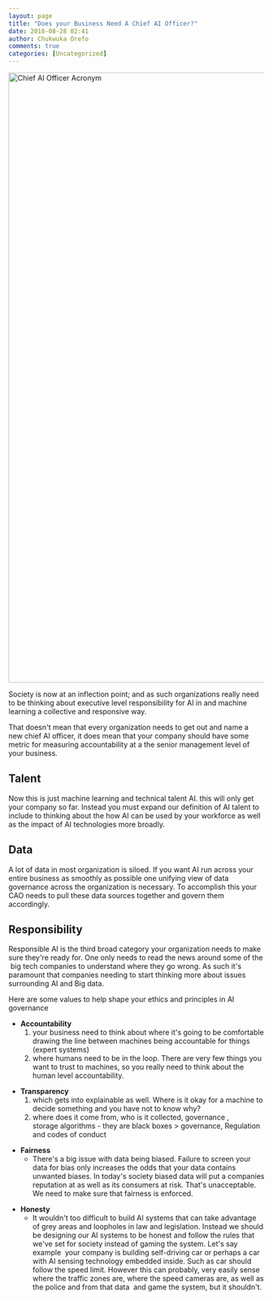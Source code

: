 ```yaml
---
layout: page
title: "Does your Business Need A Chief AI Officer?"
date: 2018-08-28 02:41
author: Chukwuka Orefo
comments: true
categories: [Uncategorized]
---
```


<img title="Chief AI Officer Acronym" class="alignnone size-full wp-image-193" src="https://careers.adage.com/images/345/default/the-next-big-title-in-media-agencies-chief-ai-officer-_201707112130197.png" width="1200"/>

<span style="font-weight:400;">Society is now at an inflection point; and as such organizations really need to be thinking about executive level responsibility for AI in and machine learning a collective and responsive way. </span>

<span style="font-weight:400;">That doesn't mean that every organization needs to get out and name a new chief AI officer, it does mean that your company should have some metric for measuring accountability at a the senior management level of your business.</span>
&nbsp;
<h2><strong>Talent</strong></h2>
<span style="font-weight:400;">Now this is just machine learning and technical talent AI. this will only get your company so far. Instead you must expand our definition of AI talent to include to thinking about the how AI can be used by your workforce as well as the impact of AI technologies more broadly.</span>
<h2><strong>Data </strong></h2>
<span style="font-weight:400;">A lot of data in most organization is siloed. If you want AI run across your entire business as smoothly as possible one unifying view of data governance across the organization is necessary. To accomplish this your CAO needs to pull these data sources together and govern them accordingly. </span>
<h2><strong>Responsibility</strong></h2>
<span style="font-weight:400;">Responsible AI is the third broad category your organization needs to make sure they're ready for. </span><span style="font-weight:400;">One only needs to read the news around some of the  big tech companies to understand where they go wrong. As such it's paramount that companies needing to start thinking more about </span><span style="font-weight:400;">issues surrounding AI and Big data.</span>

Here are some values to help shape your ethics and principles in AI governance
<ul>
	<li><span style="font-weight:400;"> <b>Accountability</b></span>
<ol>
	<li><span style="font-weight:400;">your business need to think about where it's going to be comfortable drawing the line between machines being accountable for things (expert systems)</span></li>
	<li><span style="font-weight:400;">where humans need to be in the loop. There are very few things you want to trust to machines, so you really need to think about the human level accountability.</span></li>
</ol>
</li>
</ul>
<ul>
	<li><span style="font-weight:400;"> <b>Transparency</b> </span>
<ol>
	<li><span style="font-weight:400;">which gets into explainable as well. Where is it okay for a machine to decide something and you have not to know why? </span></li>
	<li><span style="font-weight:400;">where does it come from, who is it collected, governance , storage </span><span style="font-weight:400;">algorithms - they are black boxes &gt; governance, Regulation and codes of conduct </span></li>
</ol>
</li>
</ul>
<ul>
	<li><span style="font-weight:400;"> <b>Fairness</b></span>
<ul>
	<li><span style="font-weight:400;">There's a big issue with data being biased. Failure to screen your data for bias only increases the odds that your data contains unwanted biases. In today's society biased data will put a companies reputation at as well as its consumers at risk. That's unacceptable. We need to make sure that fairness is enforced. </span></li>
</ul>
</li>
</ul>
<ul>
	<li><span style="font-weight:400;"><b>Honesty</b></span>
<ul>
	<li><span style="font-weight:400;"> It wouldn't too difficult to build AI systems that can take advantage of grey areas and loopholes in law and legislation. Instead we should be designing our AI systems to be honest and follow the rules that we've set for society instead of gaming the system. Let's say example  your company is building self-driving car or perhaps a car with AI sensing technology embedded inside. Such as car should follow the speed limit. However this can probably, very easily sense where the traffic zones are, where the speed cameras are, as well as the police and from that data  and game the system, but it shouldn't. </span></li>
</ul>
</li>
</ul>
